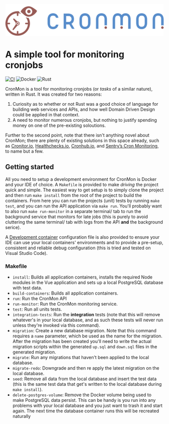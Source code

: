![CronMon Logo](.github/logo.svg)

# A simple tool for monitoring cronjobs

[![CI](https://github.com/howamith/cron-mon/actions/workflows/ci.yml/badge.svg)](https://github.com/howamith/cron-mon/actions/workflows/ci.yml)
![Docker](https://img.shields.io/badge/Docker-2CA5E0?logo=docker&logoColor=white)
![Rust](https://img.shields.io/badge/Rust-000000?logo=rust&logoColor=white)

CronMon is a tool for monitoring cronjobs (or _tasks_ of a similar nature), written in Rust. It was
created for two reasons:

1. Curiosity as to whether or not Rust was a good choice of language for building web services and
   APIs, and how well Domain Driven Design could be applied in that context.
2. A need to monitor numerous cronjobs, but nothing to justify spending money on one of the
   pre-existing soloutions.

Further to the second point, note that there isn't anything novel about CronMon; there are plenty of
existing solutions in this space already, such as
[Cronitor.io](https://cronitor.io/cron-job-monitoring), [Healthchecks.io](https://healthchecks.io),
[Cronhub.io](https://cronhub.io), and
[Sentry’s Cron Monitoring](https://sentry.io/for/cron-monitoring/), to name but a few.

## Getting started

All you need to setup a development environment for CronMon is Docker and your IDE of choice. A
`Makefile` is provided to make _driving_ the project quick and simple. The easiest way to get setup
is to simply clone the project and then run `make install` from the root of the project to build the
containers. From here you can run the projects (unit) tests by running `make test`, and you can run
the API application via `make run`. You'll probably want to also run `make run-monitor` in a
separate terminal/ tab to run the background service that monitors for late jobs (this is purely to
avoid cluttering the same terminal/ tab with logs from the API **and** the background serice).

A [Development container](https://containers.dev/) configuration file is also provided to ensure
your IDE can use your local containers' environments and to provide a pre-setup, consistent and
reliable debug configuration (this is tried and tested on Visual Studio Code).

### Makefile

- `install`: Builds all application containers, installs the required Node modules in the Vue
  application and sets up a local PostgreSQL database with test data.
- `build-containers`: Builds all application containers.
- `run`: Run the CronMon API
- `run-monitor`: Run the CronMon monitoring service.
- `test`: Run all units tests.
- `integration-tests`: Run the **integration** tests (note that this will remove whatever's in your
  local database, and as such these tests will never run unless they're invoked via this command).
- `migration`: Create a new database migration. Note that this command requires a `name` parameter,
  which be used as the name for the migration. After the migration has been created you'll need to
  write the actual migration scripts within the generated `up.sql` and `down.sql` files in the
  generated migration.
- `migrate`: Run any migrations that haven't been applied to the local database.
- `migrate-redo`: Downgrade and then re apply the latest migration on the local database.
- `seed`: Remove all data from the local database and insert the test data (this is the same test
  data that get's written to the local database during `make install`).
- `delete-postgres-volume`: Remove the Docker volume being used to make PostgreSQL data persist.
  This can be handy is you run into any problems with your local database and you just want to trash
  it and start again. The next time the database container runs this will be recreated naturally
